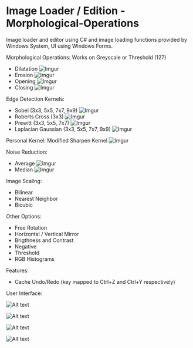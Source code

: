 Image Loader / Edition - Morphological-Operations
========================

Image loader and editor using C# and image loading functions provided by Windows System, UI using Windows Forms.

Morphological Operations: Works on Greyscale or Threshold (127)
* Dilatation ![Imgur](http://i.imgur.com/DA8kIMd.png)
* Erosion ![Imgur](http://i.imgur.com/d4XF84j.png)
* Opening ![Imgur](http://i.imgur.com/e6zYCKu.png)
* Closing ![Imgur](http://i.imgur.com/UYDppVC.png)

Edge Detection Kernels:

* Sobel (3x3, 5x5, 7x7, 9x9) ![Imgur](http://i.imgur.com/yuUzb6i.png)
* Roberts Cross (3x3) ![Imgur](http://i.imgur.com/Y8dsx0F.png)
* Prewitt (3x3, 5x5, 7x7) ![Imgur](http://i.imgur.com/vvFzfEZ.png)
* Laplacian Gaussian (3x3, 5x5, 7x7, 9x9) ![Imgur](http://i.imgur.com/E4gj3tQ.png)

Personal Kernel: Modified Sharpen Kernel ![Imgur](http://i.imgur.com/GM0mfKq.jpg)

Noise Reduction:

* Average ![Imgur](http://i.imgur.com/98xGhRz.jpg)
* Median ![Imgur](http://i.imgur.com/l66KH4Y.jpg)

Image Scaling:

* Bilinear
* Nearest Neighbor
* Bicubic

Other Options:

* Free Rotation
* Horizontal / Vertical Mirror
* Brigthness and Contrast
* Negative
* Threshold
* RGB Histograms

Features:

* Cache Undo/Redo (key mapped to Ctrl+Z and Ctrl+Y respectively)

User Interface:

![Alt text](http://i.imgur.com/Oxv3Qgj.png)

![Alt text](http://i.imgur.com/5u7w8WZ.png)

![Alt text](http://i.imgur.com/k8uHGba.png)

![Alt text](http://i.imgur.com/bYAJXQb.png)


